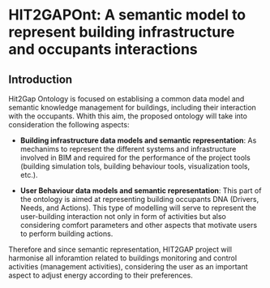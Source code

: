 # HIT2GAPOnt: A semantic model to represent building infrastructure and occupants interactions

## Introduction

Hit2Gap Ontology is focused on establising a common data model and semantic knowledge management for buildings, including their interaction with the occupants. Whith this aim, the proposed ontology will take into consideration the following aspects:

- **Building infrastructure data models and semantic representation**: As mechanims to represent the different systems and infrastructure involved in BIM and required for the performance of the project tools (building simulation tols, building behaviour tools, visualization tools, etc.).

- **User Behaviour data models and semantic representation**: This part of the ontology is aimed at representing building occupants DNA (Drivers, Needs, and Actions). This type of modelling will serve to represent the user-building interaction not only in form of activities but also considering comfort parameters and other aspects that motivate users to perform building actions.

Therefore and since semantic representation, HIT2GAP project will harmonise all inforamtion related to buildings monitoring and control activities (management activities), considering the user as an important aspect to adjust energy according to their preferences.
